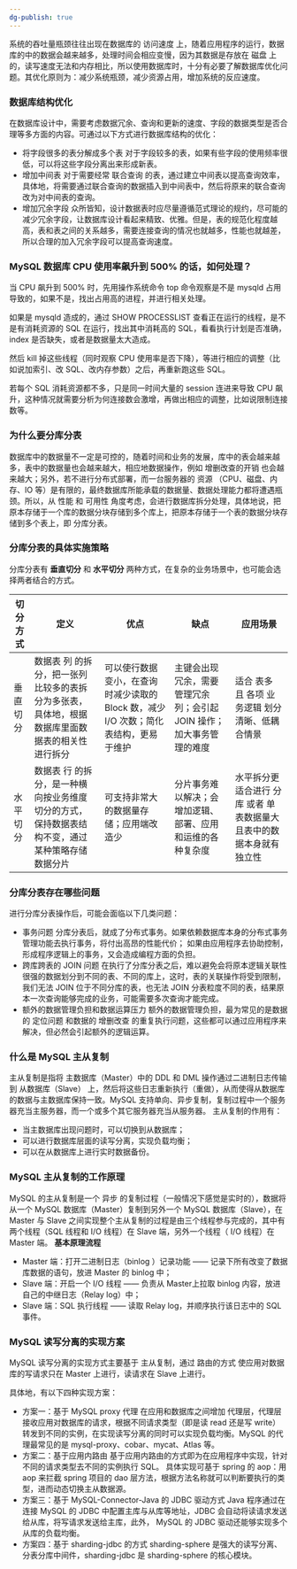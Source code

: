 ```yaml
---
dg-publish: true
---
```

系统的吞吐量瓶颈往往出现在数据库的 访问速度 上，随着应用程序的运行，数据库的中的数据会越来越多，处理时间会相应变慢，因为其数据是存放在 磁盘 上的，读写速度无法和内存相比，所以使用数据库时，十分有必要了解数据库优化问题。其优化原则为：减少系统瓶颈，减少资源占用，增加系统的反应速度。

### 数据库结构优化
在数据库设计中，需要考虑数据冗余、查询和更新的速度、字段的数据类型是否合理等多方面的内容。可通过以下方式进行数据库结构的优化：

- 将字段很多的表分解成多个表
	对于字段较多的表，如果有些字段的使用频率很低，可以将这些字段分离出来形成新表。
- 增加中间表
	对于需要经常 联合查询 的表，通过建立中间表以提高查询效率，具体地，将需要通过联合查询的数据插入到中间表中，然后将原来的联合查询改为对中间表的查询。
- 增加冗余字段
	众所皆知，设计数据表时应尽量遵循范式理论的规约，尽可能的减少冗余字段，让数据库设计看起来精致、优雅。但是，表的规范化程度越高，表和表之间的关系越多，需要连接查询的情况也就越多，性能也就越差，所以合理的加入冗余字段可以提高查询速度。

### MySQL 数据库 CPU 使用率飙升到 500% 的话，如何处理？
当 CPU 飙升到 500% 时，先用操作系统命令 top 命令观察是不是 mysqld 占用导致的，如果不是，找出占用高的进程，并进行相关处理。

如果是 mysqld 造成的，通过 SHOW PROCESSLIST 查看正在运行的线程，是不是有消耗资源的 SQL 在运行，找出其中消耗高的 SQL，看看执行计划是否准确， index 是否缺失，或者是数据量太大造成。

然后 kill 掉这些线程（同时观察 CPU 使用率是否下降），等进行相应的调整（比如说加索引、改 SQL、改内存参数）之后，再重新跑这些 SQL。

若每个 SQL 消耗资源都不多，只是同一时间大量的 session 连进来导致 CPU 飙升，这种情况就需要分析为何连接数会激增，再做出相应的调整，比如说限制连接数等。

### 为什么要分库分表
数据库中的数据量不一定是可控的，随着时间和业务的发展，库中的表会越来越多，表中的数据量也会越来越大，相应地数据操作，例如 增删改查的开销 也会越来越大；另外，若不进行分布式部署，而一台服务器的 资源 （CPU、磁盘、内存、IO 等）是有限的，最终数据库所能承载的数据量、数据处理能力都将遭遇瓶颈。所以，从 性能 和 可用性 角度考虑，会进行数据库拆分处理，具体地说，把原本存储于一个库的数据分块存储到多个库上，把原本存储于一个表的数据分块存储到多个表上，即 分库分表。

### 分库分表的具体实施策略
分库分表有 **垂直切分** 和 **水平切分** 两种方式，在复杂的业务场景中，也可能会选择两者结合的方式。

|切分方式|	定义	|优点	|缺点|	应用场景|
| --- | --- | --- | --- | --- |
|垂直切分|	数据表 列 的拆分，把一张列比较多的表拆分为多张表，具体地，根据数据库里面数据表的相关性进行拆分	|可以使行数据变小，在查询时减少读取的 Block 数，减少 I/O 次数；简化表结构，更易于维护	|主键会出现冗余，需要管理冗余列；会引起 JOIN 操作；加大事务管理的难度	|适合 表多 且 各项 业务逻辑 划分清晰、低耦合情景|
|水平切分|	数据表 行 的拆分，是一种横向按业务维度切分的方式，保持数据表结构不变，通过某种策略存储数据分片	|可支持非常大的数据量存储；应用端改造少|	分片事务难以解决；会增加逻辑、部署、应用和运维的各种复杂度	|水平拆分更适合进行 分库 或者 单表数据量大 且表中的数据本身就有独立性|

### 分库分表存在哪些问题
进行分库分表操作后，可能会面临以下几类问题：

- 事务问题
	分库分表后，就成了分布式事务。如果依赖数据库本身的分布式事务管理功能去执行事务，将付出高昂的性能代价； 如果由应用程序去协助控制，形成程序逻辑上的事务，又会造成编程方面的负担。
- 跨库跨表的 JOIN 问题
	在执行了分库分表之后，难以避免会将原本逻辑关联性很强的数据划分到不同的表、不同的库上，这时，表的关联操作将受到限制，我们无法 JOIN 位于不同分库的表，也无法 JOIN 分表粒度不同的表，结果原本一次查询能够完成的业务，可能需要多次查询才能完成。
- 额外的数据管理负担和数据运算压力
	额外的数据管理负担，最为常见的是数据的 定位问题 和数据的 增删改查 的重复执行问题，这些都可以通过应用程序来解决，但必然会引起额外的逻辑运算。

### 什么是 MySQL 主从复制
主从复制是指将 主数据库（Master）中的 DDL 和 DML 操作通过二进制日志传输到 从数据库（Slave） 上，然后将这些日志重新执行（重做），从而使得从数据库的数据与主数据库保持一致。MySQL 支持单向、异步复制，复制过程中一个服务器充当主服务器，而一个或多个其它服务器充当从服务器。
主从复制的作用有：
- 当主数据库出现问题时，可以切换到从数据库；
- 可以进行数据库层面的读写分离，实现负载均衡；
- 可以在从数据库上进行实时数据备份。

### MySQL 主从复制的工作原理
MySQL 的主从复制是一个 异步 的复制过程（一般情况下感觉是实时的），数据将从一个 MySQL 数据库（Master）复制到另外一个 MySQL 数据库（Slave），在 Master 与 Slave 之间实现整个主从复制的过程是由三个线程参与完成的，其中有两个线程（SQL 线程和 I/O 线程）在 Slave 端，另外一个线程（ I/O 线程）在 Master 端。
**基本原理流程**
- Master 端：打开二进制日志（binlog ）记录功能 —— 记录下所有改变了数据库数据的语句，放进 Master 的 binlog 中；
- Slave 端：开启一个 I/O 线程 —— 负责从 Master上拉取 binlog 内容，放进自己的中继日志（Relay log）中；
- Slave 端：SQL 执行线程 —— 读取 Relay log，并顺序执行该日志中的 SQL 事件。

### MySQL 读写分离的实现方案
MySQL 读写分离的实现方式主要基于 主从复制，通过 路由的方式 使应用对数据库的写请求只在 Master 上进行，读请求在 Slave 上进行。

具体地，有以下四种实现方案：

- 方案一：基于 MySQL proxy 代理
	在应用和数据库之间增加 代理层，代理层接收应用对数据库的请求，根据不同请求类型（即是读 read 还是写 write）转发到不同的实例，在实现读写分离的同时可以实现负载均衡。MySQL 的代理最常见的是 mysql-proxy、cobar、mycat、Atlas 等。
- 方案二：基于应用内路由
	基于应用内路由的方式即为在应用程序中实现，针对不同的请求类型去不同的实例执行 SQL。
	具体实现可基于 spring 的 aop：用 aop 来拦截 spring 项目的 dao 层方法，根据方法名称就可以判断要执行的类型，进而动态切换主从数据源。
- 方案三：基于 MySQL-Connector-Java 的 JDBC 驱动方式
	Java 程序通过在连接 MySQL 的 JDBC 中配置主库与从库等地址，JDBC 会自动将读请求发送给从库，将写请求发送给主库，此外， MySQL 的 JDBC 驱动还能够实现多个从库的负载均衡。
- 方案四：基于 sharding-jdbc 的方式
	sharding-sphere 是强大的读写分离、分表分库中间件，sharding-jdbc 是 sharding-sphere 的核心模块。

